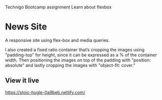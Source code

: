 Technigo Bootcamp assignment 
Learn about flexbox

# News Site
A responsive site using flex-box and media queries.

I also created a fixed ratio container that’s cropping the images using "padding-top" for height, since it can be expressed as a % of the container width. Then positioning the images on top of the padding with "position: absolute" and lastly cropping the images with "object-fit: cover."


## View it live
https://stoic-hugle-0a9beb.netlify.com/

